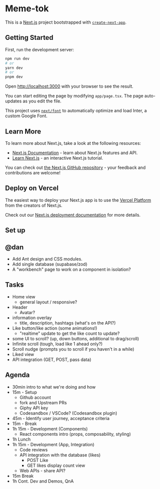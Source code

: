 # Meme-tok

This is a [Next.js](https://nextjs.org/) project bootstrapped with [`create-next-app`](https://github.com/vercel/next.js/tree/canary/packages/create-next-app).

## Getting Started

First, run the development server:

```bash
npm run dev
# or
yarn dev
# or
pnpm dev
```

Open [http://localhost:3000](http://localhost:3000) with your browser to see the result.

You can start editing the page by modifying `app/page.tsx`. The page auto-updates as you edit the file.

This project uses [`next/font`](https://nextjs.org/docs/basic-features/font-optimization) to automatically optimize and load Inter, a custom Google Font.

## Learn More

To learn more about Next.js, take a look at the following resources:

- [Next.js Documentation](https://nextjs.org/docs) - learn about Next.js features and API.
- [Learn Next.js](https://nextjs.org/learn) - an interactive Next.js tutorial.

You can check out [the Next.js GitHub repository](https://github.com/vercel/next.js/) - your feedback and contributions are welcome!

## Deploy on Vercel

The easiest way to deploy your Next.js app is to use the [Vercel Platform](https://vercel.com/new?utm_medium=default-template&filter=next.js&utm_source=create-next-app&utm_campaign=create-next-app-readme) from the creators of Next.js.

Check out our [Next.js deployment documentation](https://nextjs.org/docs/deployment) for more details.

## Set up

## @dan

- Add Ant design and CSS modules.
- Add single database (supabase/zod)
- A "workbench" page to work on a component in isolation?

## Tasks

- Home view
  - general layout / responsive?
- Header
  - Avatar?
- information overlay
  - title, description, hashtags (what's on the API?)
- Like button/like action (some animations!)
  - "realtime" update to get the like count to update?
- some UI to scroll? (up, down buttons, additional to drag/scroll)
- Infinite scroll (tough, load like 1 ahead only?)
- Scroll nudge (prompts you to scroll if you haven't in a while)
- Liked view
- API integration (GET, POST, pass data)

## Agenda

- 30min intro to what we're doing and how
- 15m - Setup
  - Github account
  - fork and Upstream PRs
  - Giphy API key
  - Codesandbox / VSCode? (Codesandbox plugin)
- 45m - Identify user journey, acceptance criteria
- 15m - Break
- 1h 15m - Development (Components)
  - React components intro (props, composability, styling)
- 1h Lunch
- 1h 15m - Development (App, Integration)
  - Code reviews
  - API integration with the database (likes)
    - POST Like
    - GET likes display count view
  - Web APIs - share API?
- 15m Break
- 1h Cont. Dev and Demos, QnA
